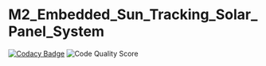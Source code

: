 # M2_Embedded_Sun_Tracking_Solar_Panel_System
[![Codacy Badge](https://app.codacy.com/project/badge/Grade/1b1aae92dd1048889665fd206340b04f)](https://www.codacy.com/gh/Prathapsandy/M2_Embedded_Attendance_system/dashboard?utm_source=github.com&amp;utm_medium=referral&amp;utm_content=Prathapsandy/M2_Embedded_Attendance_system&amp;utm_campaign=Badge_Grade)
![Code Quality Score](https://api.codiga.io/project/30292/score/svg)
